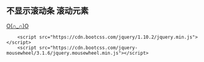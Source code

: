 ## 不显示滚动条 滚动元素

[O(∩_∩)O](https://lihqi.github.io/scroll-demo/build/)    

```
    <script src="https://cdn.bootcss.com/jquery/1.10.2/jquery.min.js"></script>
    <script src="https://cdn.bootcss.com/jquery-mousewheel/3.1.6/jquery.mousewheel.min.js"></script>
```
